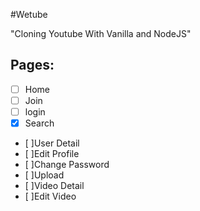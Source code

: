 #Wetube

"Cloning Youtube With Vanilla and NodeJS"

## Pages:
- [ ] Home
- [ ] Join
- [ ] login
- [X] Search
- [ ]User Detail
- [ ]Edit Profile
- [ ]Change Password
- [ ]Upload
- [ ]Video Detail
- [ ]Edit Video



